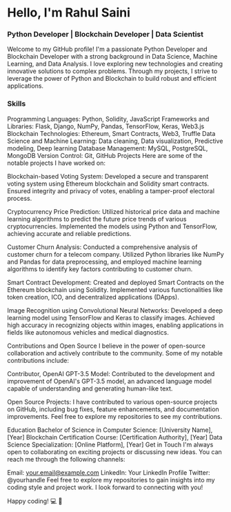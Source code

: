# Hello, I'm Rahul Saini

### Python Developer | Blockchain Developer | Data Scientist
Welcome to my GitHub profile! I'm a passionate Python Developer and Blockchain Developer with a strong background in Data Science, Machine Learning, and Data Analysis. I love exploring new technologies and creating innovative solutions to complex problems. Through my projects, I strive to leverage the power of Python and Blockchain to build robust and efficient applications.

### Skills
Programming Languages: Python, Solidity, JavaScript
Frameworks and Libraries: Flask, Django, NumPy, Pandas, TensorFlow, Keras, Web3.js
Blockchain Technologies: Ethereum, Smart Contracts, Web3, Truffle
Data Science and Machine Learning: Data cleaning, Data visualization, Predictive modeling, Deep learning
Database Management: MySQL, PostgreSQL, MongoDB
Version Control: Git, GitHub
Projects
Here are some of the notable projects I have worked on:

Blockchain-based Voting System: Developed a secure and transparent voting system using Ethereum blockchain and Solidity smart contracts. Ensured integrity and privacy of votes, enabling a tamper-proof electoral process.

Cryptocurrency Price Prediction: Utilized historical price data and machine learning algorithms to predict the future price trends of various cryptocurrencies. Implemented the models using Python and TensorFlow, achieving accurate and reliable predictions.

Customer Churn Analysis: Conducted a comprehensive analysis of customer churn for a telecom company. Utilized Python libraries like NumPy and Pandas for data preprocessing, and employed machine learning algorithms to identify key factors contributing to customer churn.

Smart Contract Development: Created and deployed Smart Contracts on the Ethereum blockchain using Solidity. Implemented various functionalities like token creation, ICO, and decentralized applications (DApps).

Image Recognition using Convolutional Neural Networks: Developed a deep learning model using TensorFlow and Keras to classify images. Achieved high accuracy in recognizing objects within images, enabling applications in fields like autonomous vehicles and medical diagnostics.

Contributions and Open Source
I believe in the power of open-source collaboration and actively contribute to the community. Some of my notable contributions include:

Contributor, OpenAI GPT-3.5 Model: Contributed to the development and improvement of OpenAI's GPT-3.5 model, an advanced language model capable of understanding and generating human-like text.

Open Source Projects: I have contributed to various open-source projects on GitHub, including bug fixes, feature enhancements, and documentation improvements. Feel free to explore my repositories to see my contributions.

Education
Bachelor of Science in Computer Science: [University Name], [Year]
Blockchain Certification Course: [Certification Authority], [Year]
Data Science Specialization: [Online Platform], [Year]
Get in Touch
I'm always open to collaborating on exciting projects or discussing new ideas. You can reach me through the following channels:

Email: your.email@example.com
LinkedIn: Your LinkedIn Profile
Twitter: @yourhandle
Feel free to explore my repositories to gain insights into my coding style and project work. I look forward to connecting with you!

Happy coding! :computer: :rocket:
